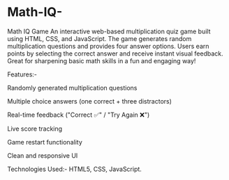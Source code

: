 # Math-IQ-
Math IQ Game 
An interactive web-based multiplication quiz game built using HTML, CSS, and JavaScript. The game generates random multiplication questions and provides four answer options. Users earn points by selecting the correct answer and receive instant visual feedback. Great for sharpening basic math skills in a fun and engaging way!

Features:-

Randomly generated multiplication questions

Multiple choice answers (one correct + three distractors)

Real-time feedback ("Correct ✅" / "Try Again ❌")

Live score tracking

Game restart functionality

Clean and responsive UI

Technologies Used:- 
HTML5, 
CSS, 
JavaScript.
